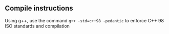 ## Compile instructions

Using g++, use the command `g++ -std=c++98 -pedantic` to enforce C++ 98 ISO standards and compilation

